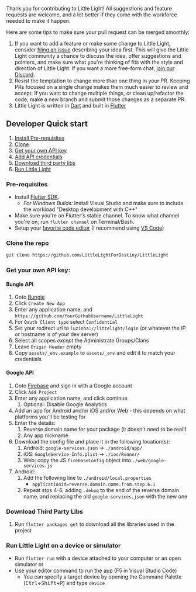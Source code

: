 Thank you for contributing to Little Light! All suggestions and feature requests are welcome, and a lot better if they come with the workforce needed to make it happen.

Here are some tips to make sure your pull request can be merged smoothly:

1. If you want to add a feature or make some change to Little Light, consider [filing an issue](https://github.com/DestinyItemManager/DIM/issues/new) describing your idea first. This will give the Little Light community a chance to discuss the idea, offer suggestions and pointers, and make sure what you're thinking of fits with the style and direction of Little Light. If you want a more free-form chat, [join our Discord](https://discord.gg/dTKhBD).
2. Resist the temptation to change more than one thing in your PR. Keeping PRs focused on a single change makes them much easier to review and accept. If you want to change multiple things, or clean up/refactor the code, make a new branch and submit those changes as a separate PR.
3. Little Light is written in [Dart](https://www.dartlang.org/) and built in [Flutter](https://www.flutter.io)

## Developer Quick start
<!-- no toc  -->
1. [Install Pre-requisites](#pre-requisites)
2. [Clone](#clone-the-repo)
3. [Get your own API key](#get-your-own-api-key)
4. [Add API credentials](#add-api-credentials)
5. [Download third party libs](#download-third-party-libs)
6. [Run Little Light](#run-little-light-on-a-device-or-simulator)


### Pre-requisites
* Install [Flutter SDK](https://flutter.dev/docs/get-started/install).
   * *For Windows Builds:* Install Visual Studio and make sure to include the workload "Desktop development with C++"
* Make sure you're on Flutter's stable channel. To know what channel you're on, run ```flutter channel``` on Terminal/Bash.
* Setup your [favorite code editor](https://flutter.dev/docs/get-started/editor) (I recommend using [VS Code](https://code.visualstudio.com/))

### Clone the repo
```bash
git clone https://github.com/LittleLightForDestiny/LittleLight
```

### Get your own API key:

#### Bungie API
1. Goto [Bungie](https://www.bungie.net/en/Application)
2. Click `Create New App`
3. Enter any application name, and `https://github.com/YourGithubUsername/LittleLight`
4. For `Oauth Client type` select `Confidential`
5. Set your redirect url to `luzinha://littelight/login` (or whatever the IP or hostname is of your dev server)
6. Select all scopes _except_ the Administrate Groups/Clans
7. Leave `Origin Header` empty
8. Copy `assets/_env.example` to `assets/_env` and edit it to match your credentials

#### Google API
1. Goto [Firebase](https://console.firebase.google.com/u/0/) and sign in with a Google account
2. Click `Add Project`
3. Enter any application name, and click continue
   1. Optional: Disable Google Analytics
4. Add an app for Android and/or iOS and/or Web - this depends on what platforms you'll be testing for
5. Enter the details:
   1. Reverse domain name for your package (it doesn't need to be real!)
   2. Any app nickname
6. Download the config file and place it in the following location(s):
   1. Android: `google-services.json` → `./android/app/`
   2. iOS: `GoogleService-Info.plist` → `./ios/Runner/`
   3. Web: copy the JS `firebaseConfig` object into `./web/google-services.js`
7. Android:
   1. Add the following line to `./android/local.properties`
      - `applicationid=reverse.domain.name.from.step.6.1`
   2. Repeat stps 4-6, adding `.debug` to the end of the reverse domain name, and replacing the old `google-services.json` with the new one

### Download Third Party Libs
1. Run `flutter packages get` to download all the libraries used in the project

### Run Little Light on a device or simulator
* Run `flutter run` with a device attached to your computer or an open simulator
or
* Use your editor command to run the app (F5 in Visual Studio Code)
  * You can specify a target device by opening the Command Palette (<kbd>Ctrl</kbd>+<kbd>Shift</kbd>+<kbd>P</kbd>) and type `device`
